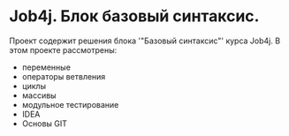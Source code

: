 # Job4j. Блок базовый синтаксис.
 Проект содержит решения блока '"Базовый синтаксис"' курса Job4j.
 В этом проекте рассмотрены: 
- переменные
- операторы ветвления
- циклы
- массивы
- модульное тестирование
- IDEA
- Основы GIT